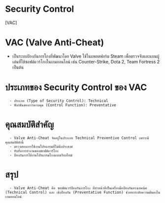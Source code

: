 # Security Control

[VAC]

# VAC (Valve Anti-Cheat)
  - เป็นระบบป้องกันการโกงที่พัฒนาโดย Valve ใช้ในแพลตฟอร์ม Steam เพื่อตรวจจับและแบนผู้เล่นที่ใช้ซอฟต์แวร์โกงในเกมออนไลน์ เช่น Counter-Strike, Dota 2, Team Fortress 2 เป็นต้น

  # ประเภทของ Security Control ของ VAC
      - ประเภท (Type of Security Control): Technical
      - ฟังก์ชันของการควบคุม (Control Function): Preventative
  # คุณสมบัติสำคัญ
      - Valve Anti-Cheat จัดอยู่ในประเภท Technical Preventive Control เพราะมีคุณสมบัติดังนี้
      - ตรวจสอบการใช้งานโปรแกรมที่ไม่พึงประสงค์
      - ยับยั้งการทำงานของซอฟต์แวร์โกง
      - ป้องกันการใช้งานโปรแกรมโกงแบบเรียลไทม์
  # สรุป
      - Valve Anti-Cheat คือ ซอฟต์แวร์ป้องกันการโกง ที่ทำหน้าที่เป็นเครื่องมือป้องกันทางเทคนิค (Technical Control) และ เชิงป้องกัน (Preventative Function) ช่วยยกระดับความมั่นคงในเกมออนไลน์

